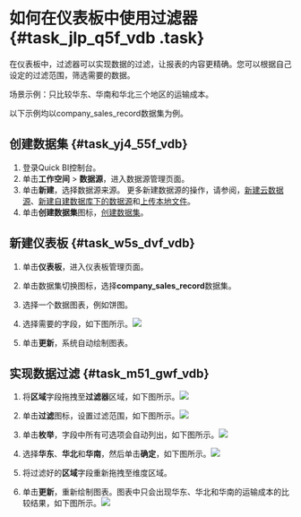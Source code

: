 # 如何在仪表板中使用过滤器 {#task_jlp_q5f_vdb .task}

在仪表板中，过滤器可以实现数据的过滤，让报表的内容更精确。您可以根据自己设定的过滤范围，筛选需要的数据。

场景示例：只比较华东、华南和华北三个地区的运输成本。

以下示例均以company\_sales\_record数据集为例。

## 创建数据集 {#task_yj4_55f_vdb}

1.  登录Quick BI控制台。 
2.  单击**工作空间** \> **数据源**，进入数据源管理页面。 
3.  单击**新建**，选择数据源来源。 更多新建数据源的操作，请参阅，[新建云数据源](../../../../cn.zh-CN/快速入门/数据建模/管理数据源/新建云数据源.md#)、[新建自建数据库下的数据源](../../../../cn.zh-CN/快速入门/数据建模/管理数据源/新建自建数据库下的数据源.md#)和[上传本地文件](../../../../cn.zh-CN/快速入门/数据建模/管理数据源/上传本地文件.md#)。
4.  单击**创建数据集**图标，[创建数据集](../../../../cn.zh-CN/快速入门/数据建模/管理数据集/创建数据集.md#)。 

## 新建仪表板 {#task_w5s_dvf_vdb}

1.  单击**仪表板**，进入仪表板管理页面。 
2.  单击数据集切换图标，选择**company\_sales\_record**数据集。 
3.  选择一个数据图表，例如饼图。 
4.   选择需要的字段，如下图所示。![](http://static-aliyun-doc.oss-cn-hangzhou.aliyuncs.com/assets/img/9190/1914_zh-CN.png)

 
5.  单击**更新**，系统自动绘制图表。 

## 实现数据过滤 {#task_m51_gwf_vdb}

1.   将**区域**字段拖拽至**过滤器**区域，如下图所示。![](http://static-aliyun-doc.oss-cn-hangzhou.aliyuncs.com/assets/img/9190/1932_zh-CN.png)

 
2.   单击**过滤**图标，设置过滤范围，如下图所示。![](http://static-aliyun-doc.oss-cn-hangzhou.aliyuncs.com/assets/img/9190/1933_zh-CN.png)

 
3.   单击**枚举**，字段中所有可选项会自动列出，如下图所示。![](http://static-aliyun-doc.oss-cn-hangzhou.aliyuncs.com/assets/img/9190/1937_zh-CN.png)

 
4.   选择**华东**、**华北**和**华南**，然后单击**确定**，如下图所示。![](http://static-aliyun-doc.oss-cn-hangzhou.aliyuncs.com/assets/img/9190/1940_zh-CN.png)

 
5.  将过滤好的**区域**字段重新拖拽至维度区域。 
6.   单击**更新**，重新绘制图表。图表中只会出现华东、华北和华南的运输成本的比较结果，如下图所示。![](http://static-aliyun-doc.oss-cn-hangzhou.aliyuncs.com/assets/img/9190/1942_zh-CN.png)

 


